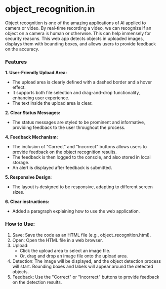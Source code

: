 # object_recognition.in

Object recognition is one of the amazing applications of AI applied to camera or video.  By real-time recording a video, we can recognize if an object on a camera is human or otherwise. This can help immensely for security reasons.
This web app detects objects in uploaded images, displays them with bounding boxes, and allows users to provide feedback on the accuracy.

### Features
**1. User-Friendly Upload Area:**
   * The upload area is clearly defined with a dashed border and a hover effect.
   * It supports both file selection and drag-and-drop functionality, enhancing user experience.
   * The text inside the upload area is clear.

**2. Clear Status Messages:**
   * The status messages are styled to be prominent and informative, providing feedback to the user throughout the process.

**4. Feedback Mechanism:**
   * The inclusion of "Correct" and "Incorrect" buttons allows users to provide feedback on the object recognition results.
   * The feedback is then logged to the console, and also stored in local storage.
   * An alert is displayed after feedback is submitted.

**5. Responsive Design:**
   * The layout is designed to be responsive, adapting to different screen sizes.

**6. Clear instructions:**
   * Added a paragraph explaining how to use the web application.

### How to Use:

1. Save: Save the code as an HTML file (e.g., object_recognition.html).
2. Open: Open the HTML file in a web browser.
3. Upload:
   * Click the upload area to select an image file.
   * Or, drag and drop an image file onto the upload area.
4. Detection: The image will be displayed, and the object detection process will start. Bounding boxes and labels will appear around the detected objects.
5. Feedback: Use the "Correct" or "Incorrect" buttons to provide feedback on the detection results.
